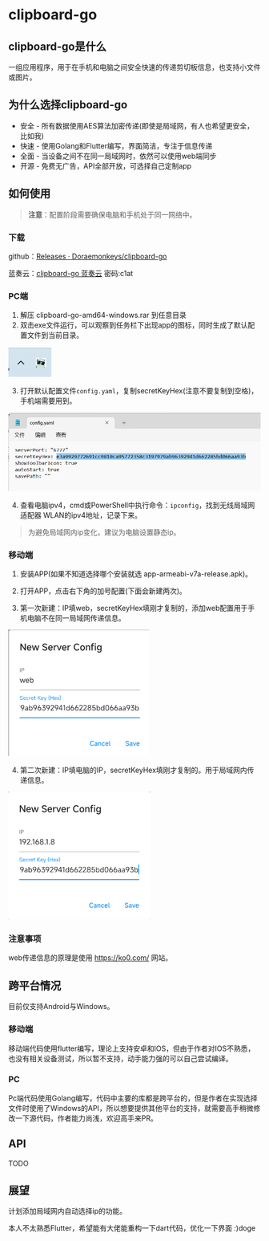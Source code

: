 # clipboard-go
## clipboard-go是什么

一组应用程序，用于在手机和电脑之间安全快速的传递剪切板信息，也支持小文件或图片。



## 为什么选择clipboard-go

- 安全 - 所有数据使用AES算法加密传递(即使是局域网，有人也希望更安全，比如我)
- 快速 - 使用Golang和Flutter编写，界面简洁，专注于信息传递
- 全面 - 当设备之间不在同一局域网时，依然可以使用web端同步
- 开源 - 免费无广告，API全部开放，可选择自己定制app



## 如何使用

> **注意**：配置阶段需要确保电脑和手机处于同一网络中。



### 下载

github：[Releases · Doraemonkeys/clipboard-go](https://github.com/Doraemonkeys/clipboard-go/releases)

蓝奏云：[clipboard-go 蓝奏云](https://wwxz.lanzouw.com/b03efpa1e) 密码:c1at



### PC端

1. 解压 clipboard-go-amd64-windows.rar 到任意目录
2. 双击exe文件运行，可以观察到任务栏下出现app的图标，同时生成了默认配置文件到当前目录。

![image-20230621192706843](https://raw.githubusercontent.com/Doraemonkeys/picture/master/1/202306212049312.png)

3. 打开默认配置文件`config.yaml`，复制secretKeyHex(注意不要复制到空格)，手机端需要用到。

<img src="https://raw.githubusercontent.com/Doraemonkeys/picture/master/1/202306212049362.png" alt="image-20230621192929505" style="zoom: 67%;" />

4. 查看电脑ipv4，cmd或PowerShell中执行命令：`ipconfig`，找到无线局域网适配器 WLAN的ipv4地址，记录下来。

> 为避免局域网内ip变化，建议为电脑设置静态ip。
>



### 移动端

1. 安装APP(如果不知道选择哪个安装就选 app-armeabi-v7a-release.apk)。
2. 打开APP，点击右下角的加号配置(下面会新建两次)。



3. 第一次新建：IP填web，secretKeyHex填刚才复制的，添加web配置用于手机电脑不在同一局域网传递信息。

<img src="https://raw.githubusercontent.com/Doraemonkeys/picture/master/1/202306212049453.png" alt="Screenshot_2023-06-21-19-38-02-706_com.example.clipboard" style="zoom:33%;" />

4. 第二次新建：IP填电脑的IP，secretKeyHex填刚才复制的。用于局域网内传递信息。

<img src="https://raw.githubusercontent.com/Doraemonkeys/picture/master/1/202306212049519.png" style="zoom: 33%;" />

### 注意事项

web传递信息的原理是使用 https://ko0.com/ 网站。

## 跨平台情况

目前仅支持Android与Windows。



### 移动端

移动端代码使用flutter编写，理论上支持安卓和IOS，但由于作者对IOS不熟悉，也没有相关设备测试，所以暂不支持，动手能力强的可以自己尝试编译。



### PC

Pc端代码使用Golang编写，代码中主要的库都是跨平台的，但是作者在实现选择文件时使用了Windows的API，所以想要提供其他平台的支持，就需要高手稍微修改一下源代码，作者能力尚浅，欢迎高手来PR。



## API

TODO



## 展望

计划添加局域网内自动选择ip的功能。



本人不太熟悉Flutter，希望能有大佬能重构一下dart代码，优化一下界面 :)doge

